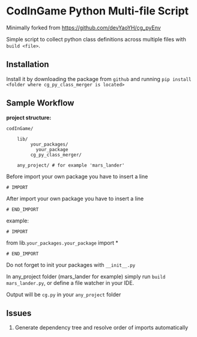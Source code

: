 # CodInGame Python Multi-file Script

Minimally forked from https://github.com/devYaoYH/cg_pyEnv 

Simple script to collect python class definitions across multiple files with `build <file>`.

## Installation

Install it by downloading the package from 
 ``github`` and running ``pip install <folder where cg_py_class_merger is located>``

## Sample Workflow
**project structure:**

    codInGame/

        lib/
             your_packages/
               your_package
             cg_py_class_merger/
        
        any_project/ # for example 'mars_lander'
     

Before import your own package you have to insert a line

``# IMPORT``

After import your own package you have to insert a line

``# END_IMPORT``

example:

``# IMPORT``

from lib.``your_packages.your_package`` import *

``# END_IMPORT``

Do not forget to init your packages with ``__init__.py``

In any_project folder (mars_lander for example) simply run ``build mars_lander.py``, or define a file watcher in your IDE.

Output will be ``cg.py`` in your ``any_project`` folder

## Issues

1. Generate dependency tree and resolve order of imports automatically
